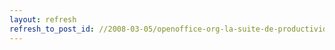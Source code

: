 ```yaml
---
layout: refresh
refresh_to_post_id: //2008-03-05/openoffice-org-la-suite-de-productividad-ofimtica-de-telefnica
---
```

